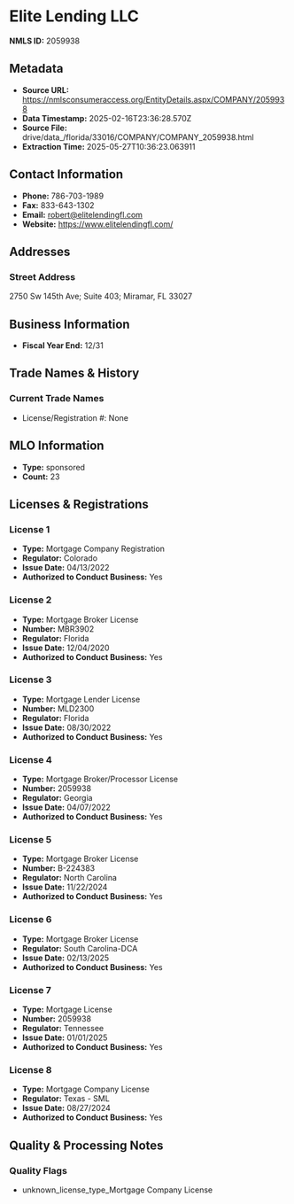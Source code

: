 # Elite Lending LLC

**NMLS ID:** 2059938

## Metadata
- **Source URL:** https://nmlsconsumeraccess.org/EntityDetails.aspx/COMPANY/2059938
- **Data Timestamp:** 2025-02-16T23:36:28.570Z
- **Source File:** drive/data_/florida/33016/COMPANY/COMPANY_2059938.html
- **Extraction Time:** 2025-05-27T10:36:23.063911

## Contact Information
- **Phone:** 786-703-1989
- **Fax:** 833-643-1302
- **Email:** robert@elitelendingfl.com
- **Website:** https://www.elitelendingfl.com/

## Addresses
### Street Address
2750 Sw 145th Ave; Suite 403; Miramar, FL 33027

## Business Information
- **Fiscal Year End:** 12/31

## Trade Names & History
### Current Trade Names
- License/Registration #: None

## MLO Information
- **Type:** sponsored
- **Count:** 23

## Licenses & Registrations

### License 1
- **Type:** Mortgage Company Registration
- **Regulator:** Colorado
- **Issue Date:** 04/13/2022
- **Authorized to Conduct Business:** Yes

### License 2
- **Type:** Mortgage Broker License
- **Number:** MBR3902
- **Regulator:** Florida
- **Issue Date:** 12/04/2020
- **Authorized to Conduct Business:** Yes

### License 3
- **Type:** Mortgage Lender License
- **Number:** MLD2300
- **Regulator:** Florida
- **Issue Date:** 08/30/2022
- **Authorized to Conduct Business:** Yes

### License 4
- **Type:** Mortgage Broker/Processor License
- **Number:** 2059938
- **Regulator:** Georgia
- **Issue Date:** 04/07/2022
- **Authorized to Conduct Business:** Yes

### License 5
- **Type:** Mortgage Broker License
- **Number:** B-224383
- **Regulator:** North Carolina
- **Issue Date:** 11/22/2024
- **Authorized to Conduct Business:** Yes

### License 6
- **Type:** Mortgage Broker License
- **Regulator:** South Carolina-DCA
- **Issue Date:** 02/13/2025
- **Authorized to Conduct Business:** Yes

### License 7
- **Type:** Mortgage License
- **Number:** 2059938
- **Regulator:** Tennessee
- **Issue Date:** 01/01/2025
- **Authorized to Conduct Business:** Yes

### License 8
- **Type:** Mortgage Company License
- **Regulator:** Texas - SML
- **Issue Date:** 08/27/2024
- **Authorized to Conduct Business:** Yes

## Quality & Processing Notes
### Quality Flags
- unknown_license_type_Mortgage Company License
